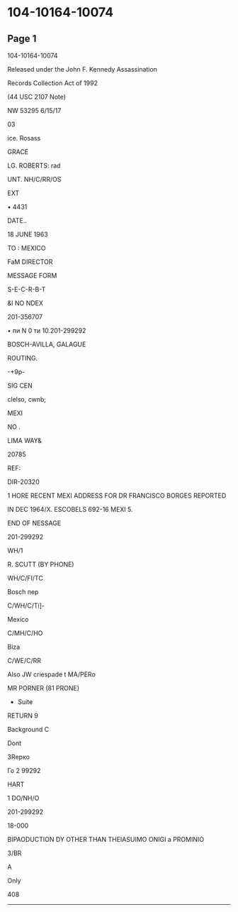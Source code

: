 # 104-10164-10074

## Page 1

104-10164-10074

Released under the John F. Kennedy Assassination

Records Collection Act of 1992

(44 USC 2107 Note)

NW 53295 6/15/17

03

ice. Rosass

GRACE

LG. ROBERTS: rad

UNT. NH/C/RR/OS

EXT

• 4431

DATE..

18 JUNE 1963

TO : MEXICO

FaM DIRECTOR

MESSAGE FORM

S-E-C-R-B-T

&I NO NDEX

201-356707

• пи N 0 ти 10.201-299292

BOSCH-AVILLA, GALAGUE

ROUTING.

-+9p-

SIG CEN

clelso, cwnb;

MEXI

NO .

LIMA WAY&

20785

REF:

DIR-20320

1 HORE RECENT MEXI ADDRESS FOR DR FRANCISCO BORGES REPORTED

IN DEC 1964/X. ESCOBELS 692-16 MEXI 5.

END OF NESSAGE

201-299292

WH/1

R. SCUTT (BY PHONE)

WH/C/FI/TC

Bosch пер

C/WH/C/Ti]-

Mexico

C/MH/C/HO

Biza

C/WE/C/RR

Also JW criespade t MA/PERo

MR PORNER (81 PRONE)

- Suite

RETURN 9

Background C

Dont

3Rеpко

Го 2 99292

HART

1 DO/NH/O

201-299292

18-000

BIPAODUCTION DY OTHER THAN THEIASUIMO ONIGI a PROMINIO

3/BR

A

Only

408

---

